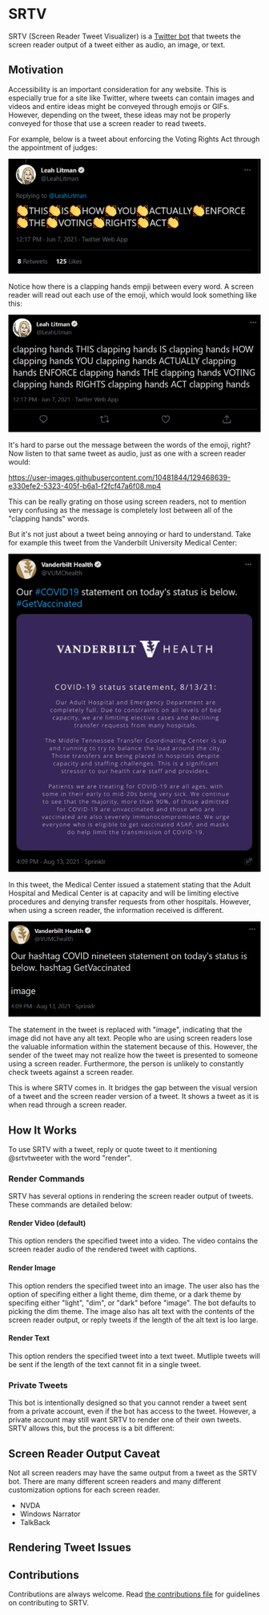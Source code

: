 

# SRTV

SRTV (Screen Reader Tweet Visualizer) is a [Twitter bot](https://twitter.com/srtvtweeter) that tweets the screen reader output of a tweet either as audio, an image, or text.


## Motivation

Accessibility is an important consideration for any website. This is especially true for a site like Twitter, where tweets can contain images and videos and entire ideas might be conveyed through emojis or GIFs.
However, depending on the tweet, these ideas may not be properly conveyed for those that use a screen reader to read tweets. 

For example, below is a tweet about enforcing the Voting Rights Act through the appointment of judges:

![tweet about the Voting Rights Act](assets/clapping_hands.png)

Notice how there is a clapping hands empji between every word. A screen reader will read out each use of the emoji, which would look something like this:

![Tweet about Voting Rights Act with screen reader text](assets/clapping_hands_screen_reader.png)

It's hard to parse out the message between the words of the emoji, right? Now listen to that same tweet as audio, just as one with a screen reader would:

https://user-images.githubusercontent.com/10481844/129468639-e330efe2-5323-405f-b6a1-f2fcf47a6f08.mp4

This can be really grating on those using screen readers, not to mention very confusing as the message is completely lost between all of the "clapping hands" words.

But it's not just about a tweet being annoying or hard to understand. Take for example this tweet from the Vanderbilt University Medical Center:

![Vanderbilt children's statement](assets/statement_tweet_black.png)

In this tweet, the Medical Center issued a statement stating that the Adult Hospital and Medical Center is at capacity and will be limiting elective procedures and denying transfer requests from other hospitals.
However, when using a screen reader, the information received is different.

![Vanderbilt children's statement screen reader text](assets/statement_screen_reader_tweet.png)

The statement in the tweet is replaced with "image", indicating that the image did not have any alt text. People who are using screen readers lose the valuable information within the statement because of this. However, the sender of the tweet may not realize how the tweet is presented to someone using a screen reader. Furthermore, the person is unlikely to constantly check tweets against a screen reader.

This is where SRTV comes in. It bridges the gap between the visual version of a tweet and the screen reader version of a tweet. It shows a tweet as it is when read through a screen reader.

## How It Works

To use SRTV with a tweet, reply or quote tweet to it mentioning @srtvtweeter with the word "render".

### Render Commands

SRTV has several options in rendering the screen reader output of tweets. These commands are detailed below:

#### Render Video (default)

This option renders the specified tweet into a video. The video contains the screen reader audio of the rendered tweet with captions. 

#### Render Image

This option renders the specified tweet into an image. The user also has the option of specifing either a light theme, dim theme, or a dark theme by specifing either "light", "dim", or "dark" before "image". The bot defaults to picking the dim theme.
The image also has alt text with the contents of the screen reader output, or reply tweets if the length of the alt text is loo large.


#### Render Text

This option renders the specified tweet into a text tweet. Mutliple tweets will be sent if the length of the text cannot fit in a single tweet.


### Private Tweets

This bot is intentionally designed so that you cannot render a tweet sent from a private account, even if the bot has access to the tweet. However, a private account may still want SRTV to render one of their own tweets.
SRTV allows this, but the process is a bit different:


## Screen Reader Output Caveat

Not all screen readers may have the same output from a tweet as the SRTV bot. There are many different screen readers and many different customization options for each screen reader. 

- NVDA
- Windows Narrator
- TalkBack


## Rendering Tweet Issues


## Contributions

Contributions are always welcome. Read [the contributions file](CONTRIBUTING.md) for guidelines on contributing to SRTV.

